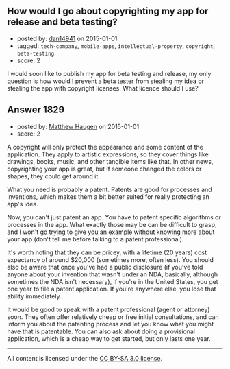 ## How would I go about copyrighting my app for release and beta testing?

- posted by: [dan14941](https://stackexchange.com/users/4442033/dan14941) on 2015-01-01
- tagged: `tech-company`, `mobile-apps`, `intellectual-property`, `copyright`, `beta-testing`
- score: 2

<p>I would soon like to publish my app for beta testing and release, my only question is how would I prevent a beta tester from stealing my idea or stealing the app with copyright licenses. What licence should I use?</p>



## Answer 1829

- posted by: [Matthew Haugen](https://stackexchange.com/users/1325646/matthew-haugen) on 2015-01-01
- score: 2

<p>A copyright will only protect the appearance and some content of the application. They apply to artistic expressions, so they cover things like drawings, books, music, and other tangible items like that. In other news, copyrighting your app is great, but if someone changed the colors or shapes, they could get around it.</p>

<p>What you need is probably a patent. Patents are good for processes and inventions, which makes them a bit better suited for really protecting an app's idea.</p>

<p>Now, you can't just patent an app. You have to patent specific algorithms or processes in the app. What exactly those may be can be difficult to grasp, and I won't go trying to give you an example without knowing more about your app (don't tell me before talking to a patent professional).</p>

<p>It's worth noting that they can be pricey, with a lifetime (20 years) cost expectancy of around $20,000 (sometimes more, often less). You should also be aware that once you've had a public disclosure (if you've told anyone about your invention that wasn't under an NDA, basically, although sometimes the NDA isn't necessary), if you're in the United States, you get one year to file a patent application. If you're anywhere else, you lose that ability immediately.</p>

<p>It would be good to speak with a patent professional (agent or attorney) soon. They often offer relatively cheap or free initial consultations, and can inform you about the patenting process and let you know what you might have that is patentable. You can also ask about doing a provisional application, which is a cheap way to get started, but only lasts one year.</p>




---

All content is licensed under the [CC BY-SA 3.0 license](https://creativecommons.org/licenses/by-sa/3.0/).

